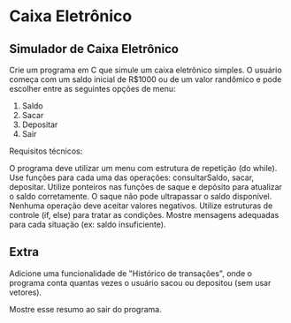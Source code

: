 # Caixa Eletrônico
## Simulador de Caixa Eletrônico
Crie um programa em C que simule um caixa eletrônico simples. O usuário começa com um saldo inicial de R$1000 ou de um valor randômico e pode escolher entre as seguintes opções de menu:

1. Saldo
2. Sacar
3. Depositar
4. Sair

Requisitos técnicos:

O programa deve utilizar um menu com estrutura de repetição (do while).
Use funções para cada uma das operações: consultarSaldo, sacar, depositar.
Utilize ponteiros nas funções de saque e depósito para atualizar o saldo corretamente.
O saque não pode ultrapassar o saldo disponível.
Nenhuma operação deve aceitar valores negativos.
Utilize estruturas de controle (if, else) para tratar as condições.
Mostre mensagens adequadas para cada situação (ex: saldo insuficiente).

## Extra
Adicione uma funcionalidade de "Histórico de transações", onde o programa conta quantas vezes o usuário sacou ou depositou (sem usar vetores).

Mostre esse resumo ao sair do programa.